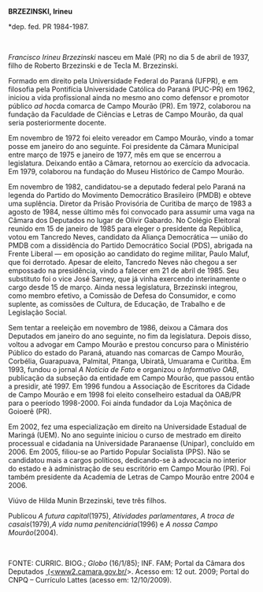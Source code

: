 **BRZEZINSKI, Irineu**

\*dep. fed. PR 1984-1987.

 

*Francisco Irineu Brzezinski* nasceu em Malé (PR) no dia 5 de abril de
1937, filho de Roberto Brzezinski e de Tecla M. Brzezinski.

Formado em direito pela Universidade Federal do Paraná (UFPR), e em
filosofia pela Pontifícia Universidade Católica do Paraná (PUC-PR) em
1962, iniciou a vida profissional ainda no mesmo ano como defensor e
promotor público *ad hoc*da comarca de Campo Mourão (PR). Em 1972,
colaborou na fundação da Faculdade de Ciências e Letras de Campo Mourão,
da qual seria posteriormente docente.

Em novembro de 1972 foi eleito vereador em Campo Mourão, vindo a tomar
posse em janeiro do ano seguinte. Foi presidente da Câmara Municipal
entre março de 1975 e janeiro de 1977, mês em que se encerrou a
legislatura. Deixando então a Câmara, retornou ao exercício da
advocacia. Em 1979, colaborou na fundação do Museu Histórico de Campo
Mourão.

Em novembro de 1982, candidatou-se a deputado federal pelo Paraná na
legenda do Partido do Movimento Democrático Brasileiro (PMDB) e obteve
uma suplência. Diretor da Prisão Provisória de Curitiba de março de 1983
a agosto de 1984, nesse último mês foi convocado para assumir uma vaga
na Câmara dos Deputados no lugar de Olivir Gabardo. No Colégio Eleitoral
reunido em 15 de janeiro de 1985 para eleger o presidente da República,
votou em Tancredo Neves, candidato da Aliança Democrática — união do
PMDB com a dissidência do Partido Democrático Social (PDS), abrigada na
Frente Liberal — em oposição ao candidato do regime militar, Paulo
Maluf, que foi derrotado. Apesar de eleito, Tancredo Neves não chegou a
ser empossado na presidência, vindo a falecer em 21 de abril de 1985.
Seu substituto foi o vice José Sarney, que já vinha exercendo
interinamente o cargo desde 15 de março. Ainda nessa legislatura,
Brzezinski integrou, como membro efetivo, a Comissão de Defesa do
Consumidor, e como suplente, as comissões de Cultura, de Educação, de
Trabalho e de Legislação Social.

Sem tentar a reeleição em novembro de 1986, deixou a Câmara dos
Deputados em janeiro do ano seguinte, no fim da legislatura. Depois
disso, voltou a advogar em Campo Mourão e prestou concurso para o
Ministério Público do estado do Paraná, atuando nas comarcas de Campo
Mourão, Corbélia, Guarapuava, Palmital, Pitanga, Ubiratã, Umuarama e
Curitiba. Em 1993, fundou o jornal *A Notícia de Fato* e organizou o
*Informativo OAB*, publicação da subseção da entidade em Campo Mourão,
que passou então a presidir, até 1997. Em 1996 fundou a Associação de
Escritores da Cidade de Campo Mourão e em 1998 foi eleito conselheiro
estadual da OAB/PR para o peeríodo 1998-2000. Foi ainda fundador da Loja
Maçônica de Goioerê (PR).

Em 2002, fez uma especialização em direito na Universidade Estadual de
Maringá (UEM). No ano seguinte iniciou o curso de mestrado em direito
processual e cidadania na Universidade Paranaense (Unipar), concluído em
2006. Em 2005, filiou-se ao Partido Popular Socialista (PPS). Não se
candidatou mais a cargos políticos, dedicando-se à advocacia no interior
do estado e à administração de seu escritório em Campo Mourão (PR). Foi
também presidente da Academia de Letras de Campo Mourão entre 2004 e
2006.

Viúvo de Hilda Munin Brzezinski, teve três filhos.

Publicou *A futura capital*(1975), *Atividades parlamentares*, *A troca
de casais*(1979),*A vida numa penitenciária*(1996) e *A nossa Campo
Mourão*(2004).

 

FONTE: CURRIC. BIOG.; *Globo* (16/1/85); INF. FAM; Portal da Câmara dos
Deputados [ (\<www2.camara.gov.br/](http://www2.camara.gov.br/)\>.
Acesso em: 12 out. 2009; Portal do CNPQ – Currículo Lattes (acesso em:
12/10/2009).
